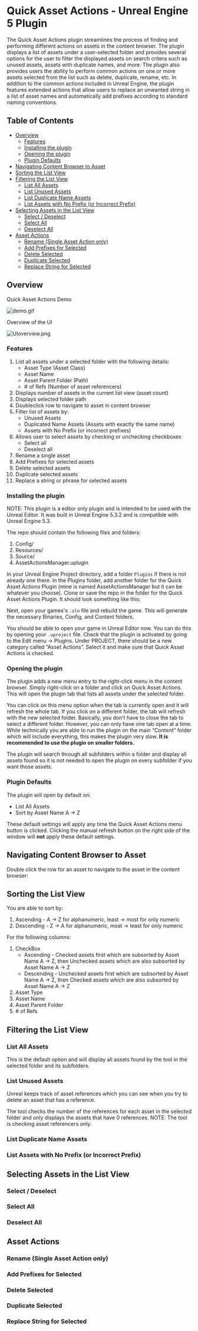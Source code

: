 # Quick Asset Actions - Unreal Engine 5 Plugin

The Quick Asset Actions plugin streamlines the process of finding and performing different actions on assets in the content browser. The plugin displays a list of assets under a user-selected folder and provides several options for the user to filter the displayed assets on search critera such as unused assets, assets with duplicate names, and more. The plugin also provides users the ability to perform common actions on one or more assets selected from the list such as delete, duplicate, rename, etc. In addition to the common actions included in Unreal Engine, the plugin features extended actions that allow users to replace an unwanted string in a list of asset names and automatically add prefixes according to standard naming conventions.

## Table of Contents
- [Overview](#overview)
  * [Features](#features)
  * [Installing the plugin](#installing-the-plugin)
  * [Opening the plugin](#opening-the-plugin)
  * [Plugin Defaults](#plugin-defaults)
- [Navigating Content Browser to Asset](#navigating-content-browser-to-asset)
- [Sorting the List View](#sorting-the-list-view)
- [Filtering the List View](#filtering-the-list-view)
  * [List All Assets](#list-all-assets)
  * [List Unused Assets](#list-unused-assets)
  * [List Duplicate Name Assets](#list-duplicate-name-assets)
  * [List Assets with No Prefix (or Incorrect Prefix)](#list-assets-with-no-prefix-or-incorrect-prefix)
- [Selecting Assets in the List View](#selecting-assets-in-the-list-view)
  * [Select / Deselect](#select--deselect)
  * [Select All](#select-all)
  * [Deselect All](#deselect-all)
- [Asset Actions](#asset-actions)
  * [Rename (Single Asset Action only)](#rename-single-asset-action-only)
  * [Add Prefixes for Selected](#add-prefixes-for-selected)
  * [Delete Selected](#delete-selected)
  * [Duplicate Selected](#duplicate-selected)
  * [Replace String for Selected](#replace-string-for-selected)

## Overview

Quick Asset Actions Demo

![demo.gif](Images/AssetActionsDemo.gif)

Overview of the UI

![UIoverview.png](Images/UIoverview.png)

### Features

1. List all assets under a selected folder with the following details:
   * Asset Type (Asset Class)
   * Asset Name
   * Asset Parent Folder (Path)
   * \# of Refs (Number of asset referencers)
2. Displays number of assets in the current list view (asset count)
3. Displays selected folder path
4. Doubleclick row to navigate to asset in content browser
5. Filter list of assets by: 
   * Unused Assets
   * Duplicated Name Assets (Assets with exactly the same name)
   * Assets with No Prefix (or incorrect prefixes)
6. Allows user to select assets by checking or unchecking checkboxes
   * Select all
   * Deselect all
7. Rename a single asset
8. Add Prefixes for selected assets
9. Delete selected assets
10. Duplicate selected assets
11. Replace a string or phrase for selected assets

### Installing the plugin

NOTE: This plugin is a editor only plugin and is intended to be used with the Unreal Editor. It was built in Unreal Engine 5.3.2 and is compatible with Unreal Engine 5.3.

The repo should contain the following files and folders:
1. Config/
2. Resources/
3. Source/
4. AssetActionsManager.uplugin

In your Unreal Engine Project directory, add a folder `Plugins` if there is not already one there. In the Plugins folder, add another folder for the Quick Asset Actions Plugin (mine is named AssetActionsManager but it can be whatever you choose). Clone or save the repo in the folder for the Quick Asset Actions Plugin. It should look something like this:


Next, open your games's `.sln` file and rebuild the game. This will generate the necessary Binaries, Config, and Content folders.


You should be able to open your game in Unreal Editor now. You can do this by opening your `.uproject` file. Check that the plugin is activated by going to the Edit menu -> Plugins. Under PROJECT, there should be a new category called “Asset Actions”. Select it and make sure that Quick Asset Actions is checked.

### Opening the plugin

The plugin adds a new menu entry to the right-click menu in the content browser. Simply right-click on a folder and click on Quick Asset Actions. This will open the plugin tab that lists all assets under the selected folder. 

You can click on this menu option when the tab is currently open and it will refresh the whole tab. If you click on a different folder, the tab will refresh with the new selected folder. Basically, you don’t have to close the tab to select a different folder. However, you can only have one tab open at a time. While technically you are able to run the plugin on the main “Content” folder which will include everything, this makes the plugin very slow. **It is recommended to use the plugin on smaller folders.** 

The plugin will search through all subfolders within a folder and display all assets found so it is not needed to open the plugin on every subfolder if you want those assets.

### Plugin Defaults
The plugin will open by default on:
* List All Assets
* Sort by Asset Name A → Z

These default settings will apply any time the Quick Asset Actions menu button is clicked. Clicking the manual refresh button on the right side of the window will **not** apply these default settings.

## Navigating Content Browser to Asset

Double click the row for an asset to navigate to the asset in the content browser:

## Sorting the List View

You are able to sort by:
1. Ascending - A → Z for alphanumeric, least → most for only numeric
2. Descending - Z → A for alphanumeric, most → least for only numeric

For the following columns:
1. CheckBox
   * Ascending - Checked assets first which are subsorted by Asset Name A → Z, then Unchecked assets which are also subsorted by Asset Name A → Z
   * Descending - Unchecked assets first which are subsorted by Asset Name A → Z, then Checked assets which are also subsorted by Asset Name A → Z
2. Asset Type
3. Asset Name
4. Asset Parent Folder
5. \# of Refs

## Filtering the List View

### List All Assets

This is the default option and will display all assets found by the tool in the selected folder and its subfolders.

### List Unused Assets

Unreal keeps track of asset references which you can see when you try to delete an asset that has a reference.

The tool checks the number of the references for each asset in the selected folder and only displays the assets that have 0 references. NOTE: The tool is checking asset referencers only.

### List Duplicate Name Assets
### List Assets with No Prefix (or Incorrect Prefix)
## Selecting Assets in the List View
### Select / Deselect
### Select All
### Deselect All
## Asset Actions
### Rename (Single Asset Action only)
### Add Prefixes for Selected
### Delete Selected
### Duplicate Selected
### Replace String for Selected

